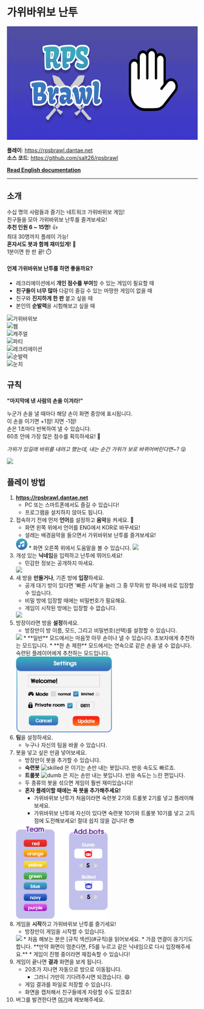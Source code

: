 # 가위바위보 난투
<img src="./client/public/RPS%20Brawl_logo_animated.gif" height=300>

**플레이**: https://rpsbrawl.dantae.net  
**소스 코드**: https://github.com/salt26/rpsbrawl

**[Read English documentation](./README.md)**

---

## 소개
수십 명의 사람들과 즐기는 네트워크 가위바위보 게임!  
친구들을 모아 가위바위보 난투를 즐겨보세요!  
**추천 인원 6 ~ 15명!** 👍  
최대 30명까지 플레이 가능!  
**혼자서도 봇과 함께 재미있게!** 🤖  
1분이면 한 판 끝! ⏱️

#### 언제 가위바위보 난투를 하면 좋을까요?
* 레크리에이션에서 **개인 점수를 부여**할 수 있는 게임이 필요할 때
* **친구들이 너무 많아** 다같이 즐길 수 있는 마땅한 게임이 없을 때
* 친구와 **진지하게 한 판** 붙고 싶을 때
* 본인의 **순발력**을 시험해보고 싶을 때

![가위바위보](https://img.shields.io/badge/-가위바위보-3A8EBC)  
![웹](https://img.shields.io/badge/-웹%20게임-564BA2)  
![캐주얼](https://img.shields.io/badge/-캐주얼%20게임-564BA2)  
![파티](https://img.shields.io/badge/-파티%20게임-564BA2)  
![레크리에이션](https://img.shields.io/badge/-레크리에이션%20게임-564BA2)  
![순발력](https://img.shields.io/badge/-순발력-F93F15)  
![눈치](https://img.shields.io/badge/-눈치-F93F15)

## 규칙
**"마지막에 낸 사람의 손을 이겨라!"**

누군가 손을 낼 때마다 해당 손이 화면 중앙에 표시됩니다.  
이 손을 이기면 +1점! 지면 -1점!  
손은 1초마다 반복하여 낼 수 있습니다.  
60초 안에 가장 많은 점수를 획득하세요! 🤩

*가위가 있길래 바위를 내려고 했는데, 내는 순간 가위가 보로 바뀌어버린다면~?* 😜

<img src="./client/src/assets/images/step6.png" height=200>

## 플레이 방법
1. **https://rpsbrawl.dantae.net**
   * PC 또는 스마트폰에서도 즐길 수 있습니다!
   * 프로그램을 설치하지 않아도 됩니다.
2. 접속하기 전에 먼저 **언어**를 설정하고 **음악**을 켜세요. 🎵
   * 화면 왼쪽 위에서 언어를 ENG에서 KOR로 바꾸세요!
   * 설레는 배경음악을 들으면서 가위바위보 난투를 즐겨보세요!  
   <img src="./client/src/assets/images/music_on.png" height=30>
   * 화면 오른쪽 위에서 도움말을 볼 수 있습니다.  
   <img src="./client/src/assets/images/question.svg" height=30>
3. 개성 있는 **닉네임**을 입력하고 난투에 뛰어드세요!
   * 민감한 정보는 공개하지 마세요.  
   <img src="./client/src/assets/images/step1.png" height=150>
4. 새 방을 **만들거나**, 기존 방에 **입장**하세요.
   * 공개 대기 방이 있다면 '빠른 시작'을 눌러 그 중 무작위 방 하나에 바로 입장할 수 있습니다.  
   * 비밀 방에 입장할 때에는 비밀번호가 필요해요.
   * 게임이 시작된 방에는 입장할 수 없습니다.  
   <img src="./client/src/assets/images/step2.png" height=250>
5. 방장이라면 방을 **설정**하세요.
   * 방장만이 방 이름, 모드, 그리고 비밀번호(선택)를 설정할 수 있습니다.  
   <img src="./client/src/assets/images/lock_black.svg" height=30>
   * **일반** 모드에서는 마음껏 아무 손이나 낼 수 있습니다. 초보자에게 추천하는 모드입니다.
   * **한 손 제한** 모드에서는 연속으로 같은 손을 낼 수 없습니다. 숙련된 플레이어에게 추천하는 모드입니다.  
   <img src="./client/src/assets/images/step3.png" height=200>
6. **팀**을 설정하세요.
   * 누구나 자신의 팀을 바꿀 수 있습니다.
7. 봇을 넣고 싶은 만큼 넣어보세요.
   * 방장만이 봇을 추가할 수 있습니다. 
   * **숙련봇** ![skilled](./client/src/assets/images/skilled.svg) 은 이기는 손만 내는 봇입니다. 반응 속도도 빠르죠.
   * **트롤봇** ![dumb](./client/src/assets/images/dumb.svg) 은 지는 손만 내는 봇입니다. 반응 속도는 느린 편입니다.
   * 두 종류의 봇을 섞으면 게임이 훨씬 재미있습니다!
   * **혼자 플레이할 때에는 꼭 봇을 추가해주세요!**
     * 가위바위보 난투가 처음이라면 숙련봇 2기와 트롤봇 2기를 넣고 플레이해보세요.
     * 가위바위보 난투에 자신이 있다면 숙련봇 10기와 트롤봇 10기를 넣고 고득점에 도전해보세요! 절대 쉽지 않을 겁니다! 😎  
   <img src="./client/src/assets/images/step4.png" height=250>
8. 게임을 **시작**하고 가위바위보 난투를 즐기세요!
   * 방장만이 게임을 시작할 수 있습니다.  
   <img src="./client/src/assets/images/step5.png" height=30>
   * 처음 해보는 분은 [규칙 섹션](#규칙)을 읽어보세요.
   * 가끔 연결이 끊기기도 합니다. **만약 화면이 멈춘다면, F5를 누르고 같은 닉네임으로 다시 입장해주세요.**
     * 게임이 진행 중이라면 재접속할 수 있습니다!
9. 게임이 끝나면 **결과** 화면을 보게 됩니다.
   * 20초가 지나면 자동으로 방으로 이동됩니다.
     * 그러니 가만히 기다려주시면 되겠습니다. 😄
   * 게임 결과를 파일로 저장할 수 있습니다.
   * 화면을 캡처해서 친구들에게 자랑할 수도 있겠죠!
10. 버그를 발견한다면 [여기](https://github.com/salt26/rpsbrawl/issues)에 제보해주세요.
